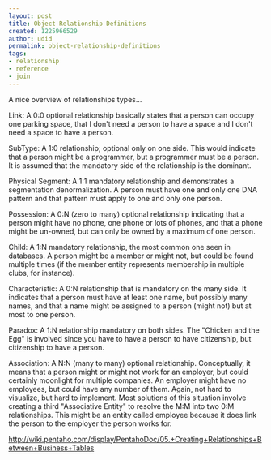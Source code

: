 ```yaml
---
layout: post
title: Object Relationship Definitions
created: 1225966529
author: udid
permalink: object-relationship-definitions
tags:
- relationship
- reference
- join
---
```

<p>A nice overview of relationships types...</p> <p>Link: A 0:0 optional relationship basically states that a person can occupy one parking space, that I don't need a person to have a space and I don't need a space to have a person.</p> <p>SubType: A 1:0 relationship; optional only on one side. This would indicate that a person might be a programmer, but a programmer must be a person. It is assumed that the mandatory side of the relationship is the dominant.</p> <p>Physical Segment: A 1:1 mandatory relationship and demonstrates a segmentation denormalization. A person must have one and only one DNA pattern and that pattern must apply to one and only one person.</p> <p>Possession: A 0:N (zero to many) optional relationship indicating that a person might have no phone, one phone or lots of phones, and that a phone might be un-owned, but can only be owned by a maximum of one person.</p> <p>Child: A 1:N mandatory relationship, the most common one seen in databases. A person might be a member or might not, but could be found multiple times (if the member entity represents membership in multiple clubs, for instance).</p> <p>Characteristic: A 0:N relationship that is mandatory on the many side. It indicates that a person must have at least one name, but possibly many names, and that a name might be assigned to a person (might not) but at most to one person.</p> <p>Paradox: A 1:N relationship mandatory on both sides. The &quot;Chicken and the Egg&quot; is involved since you have to have a person to have citizenship, but citizenship to have a person.</p> <p>Association: A N:N (many to many) optional relationship. Conceptually, it means that a person might or might not work for an employer, but could certainly moonlight for multiple companies. An employer might have no employees, but could have any number of them. Again, not hard to visualize, but hard to implement. Most solutions of this situation involve creating a third &quot;Associative Entity&quot; to resolve the M:M into two 0:M relationships. This might be an entity called employee because it does link the person to the employer the person works for.</p> <p><a rel="nofollow" target="_blank" href="http://wiki.pentaho.com/display/PentahoDoc/05.+Creating+Relationships+Between+Business+Tables"><span class="yshortcuts">http://wiki.pentaho.com/display/PentahoDoc/05.+Creating+Relationships+Between+Business+Tables</span></a></p>
